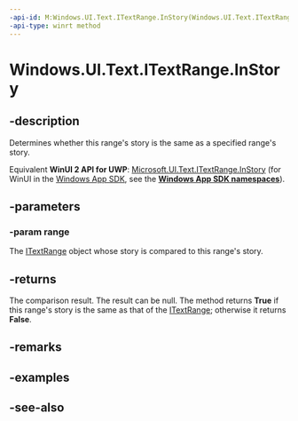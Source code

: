 ```yaml
---
-api-id: M:Windows.UI.Text.ITextRange.InStory(Windows.UI.Text.ITextRange)
-api-type: winrt method
---
```


<!-- Method syntax
public bool InStory(Windows.UI.Text.ITextRange range)
-->

# Windows.UI.Text.ITextRange.InStory

## -description
Determines whether this range's story is the same as a specified range's story.

Equivalent **WinUI 2 API for UWP**: [Microsoft.UI.Text.ITextRange.InStory](/windows/winui/api/microsoft.ui.text.itextrange.instory) (for WinUI in the [Windows App SDK](/windows/apps/windows-app-sdk/), see the **[Windows App SDK namespaces](/windows/windows-app-sdk/api/winrt/)**).

## -parameters
### -param range
The [ITextRange](itextrange.md) object whose story is compared to this range's story.

## -returns
The comparison result. The result can be null. The method returns **True** if this range's story is the same as that of the [ITextRange](itextrange.md); otherwise it returns **False**.

## -remarks

## -examples

## -see-also
